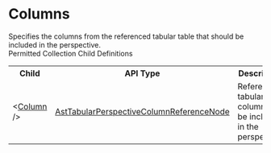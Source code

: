 # Columns

<div class="LanguageSummary"><div class ="SummaryItem">Specifies the columns from the referenced tabular table that should be included in the perspective.</div></div><div class="SchemaBindingGroup"><div class="SchemaBindingGroupHeader">Permitted Collection Child Definitions</div><table id="SchemaBindingList" class="SchemaBindingList"><tbody><tr><th class="SchemaBindingNameColumnHeader">Child</th><th class="SchemaBindingTypeColumnHeader">API Type</th><th class="SchemaBindingSummaryColumnHeader">Description</th></tr><tr class="cd0"><td class="SchemaBindingName"><span class="punc">&lt;</span><a href=Varigence.Languages.Biml.Tabular.AstTabularPerspectiveColumnReferenceNode.html">Column</a><span class="punc"> /&gt;</span></td><td class="SchemaBindingType"><a href="../api-reference/Varigence.Languages.Biml.Tabular.AstTabularPerspectiveColumnReferenceNode.html">AstTabularPerspectiveColumnReferenceNode</a></td><td class="SchemaBindingSummary">Reference a tabular column to be included in the perspective.</td></tr></tbody></table></div>